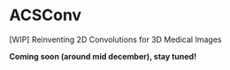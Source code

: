 # ACSConv
[WIP] Reinventing 2D Convolutions for 3D Medical Images

**Coming soon (around mid december), stay tuned!**
